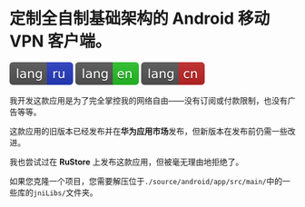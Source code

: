 # 定制全自制基础架构的 Android 移动 VPN 客户端。

[![ru](/README/markdown/assets/language-badges/ru.svg)](/README/markdown/README.ru.md)
[![en](/README/markdown/assets/language-badges/en.svg)](/README/markdown/README.en.md)
[![cn](/README/markdown/assets/language-badges/cn.svg)](/README/markdown/README.cn.md)

我开发这款应用是为了完全掌控我的网络自由——没有订阅或付款限制，也没有广告等等。

这款应用的旧版本已经发布并在**华为应用市场**发布，但新版本在发布前仍需一些改进。

我也尝试过在 **RuStore** 上发布这款应用，但被毫无理由地拒绝了。

如果您克隆一个项目，您需要解压位于`./source/android/app/src/main/`中的一些库的`jniLibs/`文件夹。